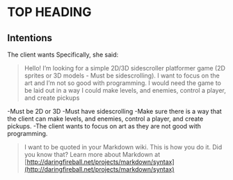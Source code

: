 # TOP HEADING 

## Intentions
The client wants
Specifically, she said:
>Hello! I’m looking for a simple 2D/3D sidescroller platformer game (2D sprites or 3D models - Must be sidescrolling).
>I want to focus on the art and I’m not so good with programming.
>I would need the game to be laid out in a way I could make levels, and enemies, control a player, and create pickups

-Must be 2D or 3D 
-Must have sidescrolling
-Make sure there is a way that the client can make levels, and enemies, control a player, and create pickups. 
-The client wants to focus on art as they are not good with programming. 


> I want to be quoted in your Markdown wiki.
> This is how you do it.
> Did you know that?
> Learn more about Markdown at [http://daringfireball.net/projects/markdown/syntax](http://daringfireball.net/projects/markdown/syntax)
